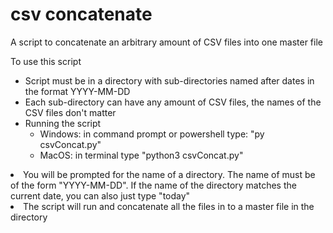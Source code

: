 # csv concatenate

A script to concatenate an arbitrary amount of CSV files into one master file

To use this script
<br>
<ul>
  <li>Script must be in a directory with sub-directories named after dates in the format YYYY-MM-DD</li>
  <li>Each sub-directory can have any amount of CSV files, the names of the CSV files don't matter</li>
  <li> Running the script
    <ul>
      <li>Windows: in command prompt or powershell type: "py csvConcat.py"</li>
      <li>MacOS: in terminal type "python3 csvConcat.py"</li>
    </ul>
    </ul>
  <li>You will be prompted for the name of a directory. The name of must be of the form "YYYY-MM-DD". If the name of the directory matches the current date, you can also just type "today"</li>
  <li>The script will run and concatenate all the files in to a master file in the directory
</ul>
